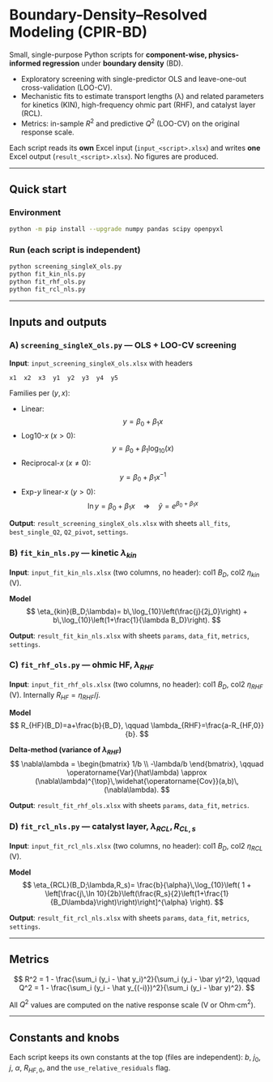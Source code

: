 # Boundary-Density–Resolved Modeling (CPIR-BD)

Small, single-purpose Python scripts for **component-wise, physics-informed regression** under **boundary density** (BD).

- Exploratory screening with single-predictor OLS and leave-one-out cross-validation (LOO-CV).
- Mechanistic fits to estimate transport lengths (λ) and related parameters for kinetics (KIN), high-frequency ohmic part (RHF), and catalyst layer (RCL).
- Metrics: in-sample $R^2$ and predictive $Q^2$ (LOO-CV) on the original response scale.

Each script reads its **own** Excel input (`input_<script>.xlsx`) and writes **one** Excel output (`result_<script>.xlsx`). No figures are produced.

---

## Quick start

### Environment
```bash
python -m pip install --upgrade numpy pandas scipy openpyxl
```

### Run (each script is independent)
```bash
python screening_singleX_ols.py
python fit_kin_nls.py
python fit_rhf_ols.py
python fit_rcl_nls.py
```

---

## Inputs and outputs

### A) `screening_singleX_ols.py` — OLS + LOO-CV screening

**Input**: `input_screening_singleX_ols.xlsx` with headers
```
x1  x2  x3  y1  y2  y3  y4  y5
```
Families per $(y,x)$:
- Linear: $$y = \beta_0 + \beta_1 x$$
- Log10-$x$ ($x>0$): $$y = \beta_0 + \beta_1 \log_{10}(x)$$
- Reciprocal-$x$ ($x\neq 0$): $$y = \beta_0 + \beta_1 x^{-1}$$
- Exp-$y$ linear-$x$ ($y>0$): $$\ln y = \beta_0 + \beta_1 x \quad\Rightarrow\quad \hat y = e^{\beta_0+\beta_1 x}$$

**Output**: `result_screening_singleX_ols.xlsx` with sheets `all_fits`, `best_single_Q2`, `Q2_pivot`, `settings`.

### B) `fit_kin_nls.py` — kinetic $\lambda_{kin}$

**Input**: `input_fit_kin_nls.xlsx` (two columns, no header): col1 $B_D$, col2 $\eta_{kin}$ (V).

**Model**
$$
\eta_{kin}(B_D;\lambda)= b\,\log_{10}\left(\frac{j}{2j_0}\right) + b\,\log_{10}\left(1+\frac{1}{\lambda B_D}\right).
$$

**Output**: `result_fit_kin_nls.xlsx` with sheets `params`, `data_fit`, `metrics`, `settings`.

### C) `fit_rhf_ols.py` — ohmic HF, $\lambda_{RHF}$

**Input**: `input_fit_rhf_ols.xlsx` (two columns, no header): col1 $B_D$, col2 $\eta_{RHF}$ (V). Internally $R_{HF}=\eta_{RHF}/j$.

**Model**
$$
R_{HF}(B_D)=a+\frac{b}{B_D}, \qquad \lambda_{RHF}=\frac{a-R_{HF,0}}{b}.
$$

**Delta-method (variance of $\lambda_{RHF}$)**
$$
\nabla\lambda = \begin{bmatrix} 1/b \\ -\lambda/b \end{bmatrix}, \qquad
\operatorname{Var}(\hat\lambda) \approx (\nabla\lambda)^{\top}\,\widehat{\operatorname{Cov}}(a,b)\,(\nabla\lambda).
$$

**Output**: `result_fit_rhf_ols.xlsx` with sheets `params`, `data_fit`, `metrics`.

### D) `fit_rcl_nls.py` — catalyst layer, $\lambda_{RCL}, R_{CL,s}$

**Input**: `input_fit_rcl_nls.xlsx` (two columns, no header): col1 $B_D$, col2 $\eta_{RCL}$ (V).

**Model**
$$
\eta_{RCL}(B_D;\lambda,R_s)= \frac{b}{\alpha}\,\log_{10}\left( 1 + \left[\frac{j\,\ln 10}{2b}\left(\frac{R_s}{2}\left(1+\frac{1}{B_D\lambda}\right)\right)\right]^{\alpha} \right).
$$

**Output**: `result_fit_rcl_nls.xlsx` with sheets `params`, `data_fit`, `metrics`, `settings`.

---

## Metrics

$$
R^2 = 1 - \frac{\sum_i (y_i - \hat y_i)^2}{\sum_i (y_i - \bar y)^2}, \qquad
Q^2 = 1 - \frac{\sum_i (y_i - \hat y_{(-i)})^2}{\sum_i (y_i - \bar y)^2}.
$$

All $Q^2$ values are computed on the native response scale (V or Ohm·cm$^2$).

---

## Constants and knobs

Each script keeps its own constants at the top (files are independent): $b$, $j_0$, $j$, $\alpha$, $R_{HF,0}$, and the `use_relative_residuals` flag.
